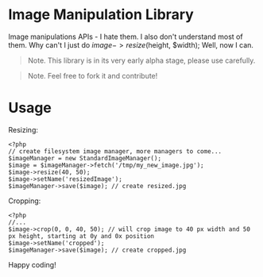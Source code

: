 # Image Manipulation Library

Image manipulations APIs - I hate them. I also don't understand most of them.
Why can't I just do $image->resize($height, $width);
Well, now I can.

> Note. This library is in its very early alpha stage, please use carefully.

> Note. Feel free to fork it and contribute!

# Usage

Resizing:

    <?php
    // create filesystem image manager, more managers to come...
    $imageManager = new StandardImageManager();
    $image = $imageManager->fetch('/tmp/my_new_image.jpg');
    $image->resize(40, 50);
    $image->setName('resizedImage');
    $imageManager->save($image); // create resized.jpg

Cropping:

    <?php
    //...
    $image->crop(0, 0, 40, 50); // will crop image to 40 px width and 50 px height, starting at 0y and 0x position
    $image->setName('cropped');
    $imageManager->save($image); // create cropped.jpg

Happy coding!